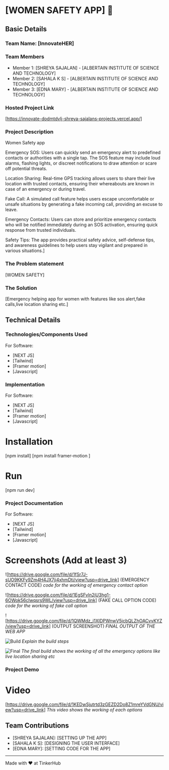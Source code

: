 # [WOMEN SAFETY APP] 🎯


## Basic Details
### Team Name: [InnovateHER]


### Team Members
- Member 1: [SHREYA SAJALAN] - [ALBERTAIN INSTITUTE OF SCIENCE AND TECHNOLOGY]
- Member 2: [SAHALA K S] - [ALBERTAIN INSTITUTE OF SCIENCE AND TECHNOLOGY]
- Member 3: [EDNA MARY] - [ALBERTAIN INSTITUTE OF SCIENCE AND TECHNOLOGY]

### Hosted Project Link
[https://innovate-dodmtdvlj-shreya-sajalans-projects.vercel.app/]

### Project Description
Women Safety app 

Emergency SOS:
Users can quickly send an emergency alert to predefined contacts or authorities with a single tap. The SOS feature may include loud alarms, flashing lights, or discreet notifications to draw attention or scare off potential threats.

Location Sharing:
Real-time GPS tracking allows users to share their live location with trusted contacts, ensuring their whereabouts are known in case of an emergency or during travel.

Fake Call:
A simulated call feature helps users escape uncomfortable or unsafe situations by generating a fake incoming call, providing an excuse to leave.

Emergency Contacts:
Users can store and prioritize emergency contacts who will be notified immediately during an SOS activation, ensuring quick response from trusted individuals.

Safety Tips:
The app provides practical safety advice, self-defense tips, and awareness guidelines to help users stay vigilant and prepared in various situations.]

### The Problem statement
[WOMEN SAFETY]

### The Solution
[Emergency helping app for women with features like sos alert,fake calls,live location sharing etc.]

## Technical Details
### Technologies/Components Used
For Software:
- [NEXT JS]
- [Tailwind]
- [Framer motion]
- [Javascript]

### Implementation
For Software:
- [NEXT JS]
- [Tailwind]
- [Framer motion]
- [Javascript]

# Installation

[npm install]
[npm install framer-motion ]

# Run
[npm run dev]

### Project Documentation
For Software:
- [NEXT JS]
- [Tailwind]
- [Framer motion]
- [Javascript]


# Screenshots (Add at least 3)
![https://drive.google.com/file/d/1fSr7J-sUO9KKFy9Zm4H4JX7ji4xhmDti/view?usp=drive_link]
(EMERGENCY CONTACT CODE)
*code for the working of emergency contact option*

![https://drive.google.com/file/d/1EgSFvln2jU3hg1-6OWok56cIwqsrs9WL/view?usp=drive_link]
(FAKE CALL OPTION CODE)
*code for the working of fake call option*

![https://drive.google.com/file/d/1QWMdz_i1XIDPWnwV5jcbQLZhOACvvKYZ/view?usp=drive_link]
(OUTPUT SCREENSHOT)
*FINAL OUTPUT OF THE WEB APP*


![Build](https://drive.google.com/file/d/1fSr7J-sUO9KKFy9Zm4H4JX7ji4xhmDti/view?usp=drive_link)
*Explain the build steps*

![Final](https://drive.google.com/file/d/1QWMdz_i1XIDPWnwV5jcbQLZhOACvvKYZ/view?usp=drive_link)
*The final build shows the working of all the emergency options like live location sharing etc*

### Project Demo
# Video
[https://drive.google.com/file/d/1KEDwSjutrtd3zGEZD2Do8Z1mreYVdGNU/view?usp=drive_link]
*This video shows the working of each options*


## Team Contributions
- [SHREYA SAJALAN]: [SETTING UP THE APP]
- [SAHALA K S]: [DESIGNING THE USER INTERFACE]
- [EDNA MARY]: [SETTING CODE FOR THE APP]

---
Made with ❤️ at TinkerHub
